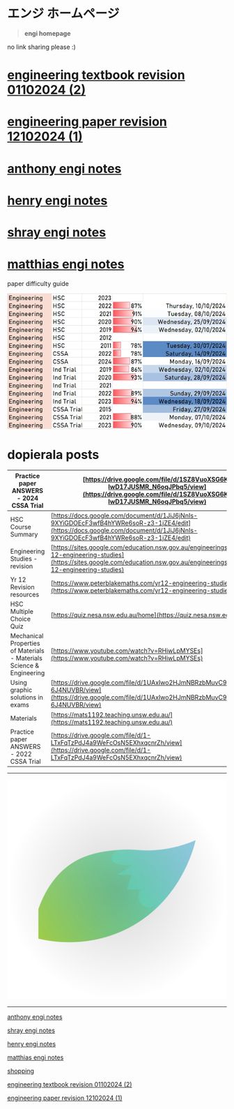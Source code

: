 # エンジ ホームページ

> **engi homepage**
> 

no link sharing please :)

# [engineering textbook revision 01102024 (2)](https://www.notion.so/engineering-textbook-revision-01102024-2-cb17aa83cf654155bf4028801e318e28?pvs=21)

# [engineering paper revision 12102024 (1)](https://www.notion.so/engineering-paper-revision-12102024-1-bd9b0c6429364b908e3d4f8d978107dd?pvs=21)

# [anthony engi notes](https://www.notion.so/anthony-engi-notes-6e7120ecd9ab43adafd744a2bc3e10cb?pvs=21)

# [henry engi notes](https://www.notion.so/henry-engi-notes-32493bd35d444c6ab618037276a58f48?pvs=21)

# [shray engi notes](https://www.notion.so/shray-engi-notes-5dd15db34a134cd188a13343ff0e855b?pvs=21)

# [matthias engi notes](https://www.notion.so/matthias-engi-notes-925621b49820447ba1bf8224a6d94cb1?pvs=21)

paper difficulty guide

![image.png](image.png)

# dopierala posts

| Practice paper ANSWERS - 2024 CSSA Trial | [https://drive.google.com/file/d/1SZ8VuoXSG6K-IwD17JUSMR_N6oqJPbq5/view](https://drive.google.com/file/d/1SZ8VuoXSG6K-IwD17JUSMR_N6oqJPbq5/view) |
| --- | --- |
| HSC Course Summary | [https://docs.google.com/document/d/1JiJ6jNnIs-9XYiGDOEcF3wfB4hYWRe6soR-z3-1jZE4/edit](https://docs.google.com/document/d/1JiJ6jNnIs-9XYiGDOEcF3wfB4hYWRe6soR-z3-1jZE4/edit) |
| Engineering Studies - revision | [https://sites.google.com/education.nsw.gov.au/engineeringstudies/year-12-engineering-studies](https://sites.google.com/education.nsw.gov.au/engineeringstudies/year-12-engineering-studies) |
| Yr 12 Revision resources | [https://www.peterblakemaths.com/yr12-engineering-studies](https://www.peterblakemaths.com/yr12-engineering-studies) |
| HSC Multiple Choice Quiz | [https://quiz.nesa.nsw.edu.au/home](https://quiz.nesa.nsw.edu.au/home) |
| Mechanical Properties of Materials - Materials Science & Engineering | [https://www.youtube.com/watch?v=RHiwLpMYSEs](https://www.youtube.com/watch?v=RHiwLpMYSEs) |
| Using graphic solutions in exams | [https://drive.google.com/file/d/1UAxIwo2HJmNBRzbMuvC9Mde-6J4NUVBR/view](https://drive.google.com/file/d/1UAxIwo2HJmNBRzbMuvC9Mde-6J4NUVBR/view) |
| Materials | [https://mats1192.teaching.unsw.edu.au/](https://mats1192.teaching.unsw.edu.au/) |
| Practice paper ANSWERS - 2022 CSSA Trial | [https://drive.google.com/file/d/1-LTxFqTzPdJ4a9WeFcOsN5EXhxqcnrZh/view](https://drive.google.com/file/d/1-LTxFqTzPdJ4a9WeFcOsN5EXhxqcnrZh/view) |

---

![aura.png](aura.png)

---

[anthony engi notes](https://www.notion.so/anthony-engi-notes-6e7120ecd9ab43adafd744a2bc3e10cb?pvs=21)

[shray engi notes](https://www.notion.so/shray-engi-notes-5dd15db34a134cd188a13343ff0e855b?pvs=21)

[henry engi notes](https://www.notion.so/henry-engi-notes-32493bd35d444c6ab618037276a58f48?pvs=21)

[matthias engi notes](https://www.notion.so/matthias-engi-notes-925621b49820447ba1bf8224a6d94cb1?pvs=21)

[shopping](https://www.notion.so/shopping-5e1147c28b05439b8799b98770ef09ea?pvs=21)

[engineering textbook revision 01102024 (2)](https://www.notion.so/engineering-textbook-revision-01102024-2-cb17aa83cf654155bf4028801e318e28?pvs=21)

[engineering paper revision 12102024 (1)](https://www.notion.so/engineering-paper-revision-12102024-1-bd9b0c6429364b908e3d4f8d978107dd?pvs=21)